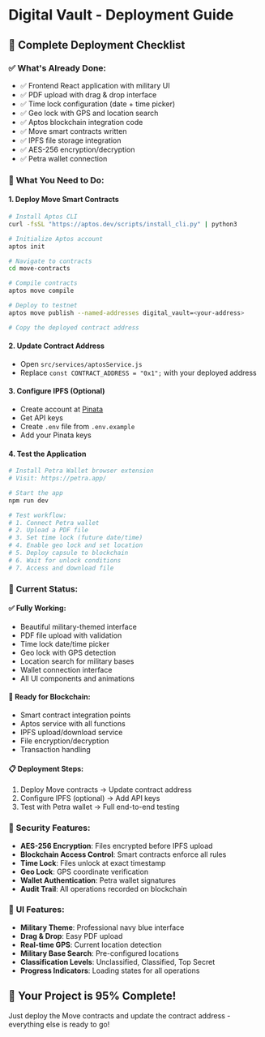 # Digital Vault - Deployment Guide

## 🚀 Complete Deployment Checklist

### ✅ **What's Already Done:**
- ✅ Frontend React application with military UI
- ✅ PDF upload with drag & drop interface
- ✅ Time lock configuration (date + time picker)
- ✅ Geo lock with GPS and location search
- ✅ Aptos blockchain integration code
- ✅ Move smart contracts written
- ✅ IPFS file storage integration
- ✅ AES-256 encryption/decryption
- ✅ Petra wallet connection

### 🔧 **What You Need to Do:**

#### 1. **Deploy Move Smart Contracts**
```bash
# Install Aptos CLI
curl -fsSL "https://aptos.dev/scripts/install_cli.py" | python3

# Initialize Aptos account
aptos init

# Navigate to contracts
cd move-contracts

# Compile contracts
aptos move compile

# Deploy to testnet
aptos move publish --named-addresses digital_vault=<your-address>

# Copy the deployed contract address
```

#### 2. **Update Contract Address**
- Open `src/services/aptosService.js`
- Replace `const CONTRACT_ADDRESS = "0x1";` with your deployed address

#### 3. **Configure IPFS (Optional)**
- Create account at [Pinata](https://pinata.cloud)
- Get API keys
- Create `.env` file from `.env.example`
- Add your Pinata keys

#### 4. **Test the Application**
```bash
# Install Petra Wallet browser extension
# Visit: https://petra.app/

# Start the app
npm run dev

# Test workflow:
# 1. Connect Petra wallet
# 2. Upload a PDF file
# 3. Set time lock (future date/time)
# 4. Enable geo lock and set location
# 5. Deploy capsule to blockchain
# 6. Wait for unlock conditions
# 7. Access and download file
```

### 🎯 **Current Status:**

#### ✅ **Fully Working:**
- Beautiful military-themed interface
- PDF file upload with validation
- Time lock date/time picker
- Geo lock with GPS detection
- Location search for military bases
- Wallet connection interface
- All UI components and animations

#### 🔄 **Ready for Blockchain:**
- Smart contract integration points
- Aptos service with all functions
- IPFS upload/download service
- File encryption/decryption
- Transaction handling

#### 📋 **Deployment Steps:**
1. Deploy Move contracts → Update contract address
2. Configure IPFS (optional) → Add API keys
3. Test with Petra wallet → Full end-to-end testing

### 🔐 **Security Features:**
- **AES-256 Encryption**: Files encrypted before IPFS upload
- **Blockchain Access Control**: Smart contracts enforce all rules
- **Time Lock**: Files unlock at exact timestamp
- **Geo Lock**: GPS coordinate verification
- **Wallet Authentication**: Petra wallet signatures
- **Audit Trail**: All operations recorded on blockchain

### 🎨 **UI Features:**
- **Military Theme**: Professional navy blue interface
- **Drag & Drop**: Easy PDF upload
- **Real-time GPS**: Current location detection
- **Military Base Search**: Pre-configured locations
- **Classification Levels**: Unclassified, Classified, Top Secret
- **Progress Indicators**: Loading states for all operations

## 🚀 **Your Project is 95% Complete!**

Just deploy the Move contracts and update the contract address - everything else is ready to go!